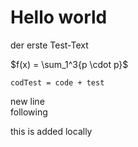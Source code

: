 # Hello world

der erste Test-Text

$f(x) = \sum_1^3{p \cdot p}$



```
codTest = code + test
```

new line  
following

this is added locally













